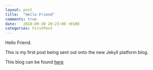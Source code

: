 ```yaml
---
layout: post
title:  "Hello Friend"
comments: true
date:   2018-09-30 20:23:00 +0100
categories: FirstPost
---
```

Hello Friend.

This is my first post being sent out onto the new Jekyll platform blog.

This blog can be found [here][mikepconroy.com]

[mikepconroy.com]: https://mikepconroy.com
